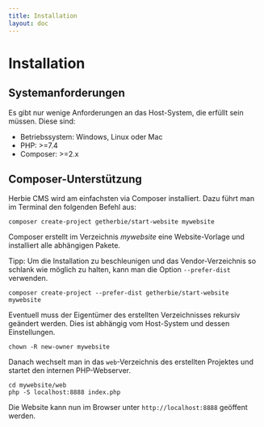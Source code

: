 ```yaml
---
title: Installation
layout: doc
---
```


# Installation


## Systemanforderungen

Es gibt nur wenige Anforderungen an das Host-System, die erfüllt sein müssen. 
Diese sind:

- Betriebssystem: Windows, Linux oder Mac
- PHP: >=7.4
- Composer: >=2.x


## Composer-Unterstützung

Herbie CMS wird am einfachsten via Composer installiert. 
Dazu führt man im Terminal den folgenden Befehl aus:

    composer create-project getherbie/start-website mywebsite

Composer erstellt im Verzeichnis *mywebsite* eine Website-Vorlage und installiert alle abhängigen Pakete.

Tipp: Um die Installation zu beschleunigen und das Vendor-Verzeichnis so schlank wie möglich zu halten, kann man die Option `--prefer-dist` verwenden.

    composer create-project --prefer-dist getherbie/start-website mywebsite

Eventuell muss der Eigentümer des erstellten Verzeichnisses rekursiv geändert werden.
Dies ist abhängig vom Host-System und dessen Einstellungen.

    chown -R new-owner mywebsite

Danach wechselt man in das `web`-Verzeichnis des erstellten Projektes und startet den internen PHP-Webserver.

    cd mywebsite/web
    php -S localhost:8888 index.php

Die Website kann nun im Browser unter `http://localhost:8888` geöffent werden.

